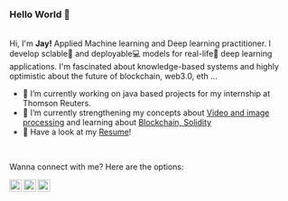 ### Hello World 👋
<br />
Hi, I'm <b>Jay!</b> Applied Machine learning and Deep learning practitioner. I develop sclable🚀  and deployable💻  models for real-life🌱  deep learning applications.
I'm fascinated about knowledge-based systems and highly optimistic about the future of blockchain, web3.0, eth ...

  - 🔭 I’m currently working on java based projects for my internship at Thomson Reuters. 
  - 🌱 I’m currently strengthening my concepts about <a href="https://www.coursera.org/learn/image-processing">Video and image processing</a> and learning about <a href="https://www.youtube.com/watch?v=M576WGiDBdQ&t=5158s"> Blockchain, Solidity</a> 
  - 📝 Have a look at my [Resume](https://drive.google.com/file/d/1TMuAmPaS_Tll-ghqpp6s5znKPnTvoSNz/view?usp=sharing)!
 <br />
 
 Wanna connect with me? Here are the options:
 
 <a href="https://twitter.com/jaykshirsagar3">
  <img align="left" alt="Jay Kshirsagar's | Twitter" width="22px" src="https://raw.githubusercontent.com/peterthehan/peterthehan/master/assets/twitter.svg" />
</a>
<a href="https://www.linkedin.com/in/jaykshirsagar05/">
  <img align="left" alt="Jay's LinkedIN" width="22px" src="https://raw.githubusercontent.com/peterthehan/peterthehan/master/assets/linkedin.svg" />
</a>
<a href="https://open.spotify.com/user/b2v9hv17fzat6478c9r3my7ma?si=e8bb83e4e8b04276">
  <img align="left" alt="Jay's Spotify" width="22px" src="https://raw.githubusercontent.com/peterthehan/peterthehan/master/assets/spotify.svg" />
</a>
